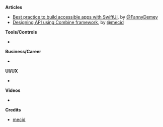 
**Articles**

* [Best practice to build accessible apps with SwiftUI](https://dev.to/fannydemey/best-practice-to-build-accessible-apps-with-swiftui-3cdk), by [@FannyDemey](https://twitter.com/FannyDemey)
* [Designing API using Combine framework](https://swiftwithmajid.com/2021/04/07/designing-api-using-combine-framework/), by [@mecid](https://twitter.com/mecid)

**Tools/Controls**

* 

**Business/Career**

* 

**UI/UX**

* 

**Videos**

* 

**Credits**

* [mecid](https://github.com/mecid)
